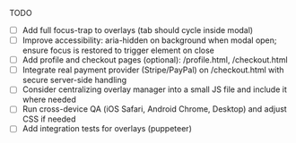 TODO

- [ ] Add full focus-trap to overlays (tab should cycle inside modal)
- [ ] Improve accessibility: aria-hidden on background when modal open; ensure focus is restored to trigger element on close
- [ ] Add profile and checkout pages (optional): /profile.html, /checkout.html
- [ ] Integrate real payment provider (Stripe/PayPal) on /checkout.html with secure server-side handling
- [ ] Consider centralizing overlay manager into a small JS file and include it where needed
- [ ] Run cross-device QA (iOS Safari, Android Chrome, Desktop) and adjust CSS if needed
- [ ] Add integration tests for overlays (puppeteer)
